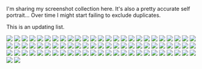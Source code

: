I'm sharing my screenshot collection here. It's also a pretty accurate self portrait...
Over time I might start failing to exclude duplicates.

This is an updating list.

![](img/8E32C13D-38F0-43B8-8422-9EA8E874D125.jpg)
![](img/F41E4238-F11F-449F-8FF6-38BA1C49E64D.jpg)
![](img/5DA10E23-7241-4E51-9896-683E99A52391.jpg)
![](img/WeChat_Image_20190108234859.png)
![](img/AE34444E-9294-49E0-BCE7-8C5FABDF3285.jpg)
![](img/240738DF-2C5C-44A8-8153-705B202C5ADC.jpg)
![](img/F99D6039-76F8-4838-88D4-494FD472BEA2.jpg)
![](img/37A4E979-02B2-493D-9E06-26EC6BA0D4AA.jpg)
![](img/D1515C57-1870-4F3B-82C3-F1C7F409CFFD.jpg)
![](img/8D518CF2-8076-47C4-A680-57C9180370F6.jpg)
![](img/58903CF1-A91A-4C93-A41B-62ECC28E116A.jpg)
![](img/C0387803-73BD-4A65-A618-8079D2277F54.jpg)
![](img/Snipaste_2019-01-02_04-26-08.png)
![](img/6EB86E95-675E-4FBB-A62B-6A71FBC7C5AB.jpg)
![](img/11A8DF8F-9F8C-49AE-99AA-609C275187C5.jpg)
![](img/4A10D52C-DE61-4C38-BE60-961058F84A3B.jpg)
![](img/19EC1FAC-EFF4-4C8B-A813-94BDF59483D3.jpg)
![](img/06207F1A-D3F8-4460-8F81-B8DC6B60BDD8.jpg)
![](img/Snipaste_2018-12-31_02-57-28.png)
![](img/90B1217B-B858-416D-82E1-C278200B2E9D.jpg)
![](img/E93E4969-B38D-4DBD-BFBB-B7F75129EFBE.jpg)
![](img/AFB7CB7E-71A2-4ACB-8428-5CD0DCF5B51B.jpg)
![](img/CA76FAEB-5CA7-4910-B44F-8EECC8D47036.jpg)
![](img/662A872E-0D40-4751-A0D4-1274D192DEE6.jpg)
![](img/Snipaste_2019-01-09_01-37-08.png)
![](img/5C4EF855-FE4C-4E07-BE45-385C405530BD.jpg)
![](img/9188FC7B-656C-4B87-98CB-2724739B25A1.jpg)
![](img/1BABC88D-BDCF-413A-9922-B1C17F66B0AC.jpg)
![](img/D192A870-242E-4BA3-8DFE-59A101BA06C6.jpg)
![](img/F89B34EE-6920-41EF-93B9-7B413C024210.jpg)
![](img/9AD4BCE9-CDE1-4000-9906-62BBA601D151.jpg)
![](img/3A7C77D2-6BF5-410B-BFE9-36A1A3DA8C98.jpg)
![](img/60819F25-157F-41C7-9A3B-1D3142A7FCD6.jpg)
![](img/WechatIMG15689.jpeg)
![](img/3ACF02CF-7197-4CA9-90C5-767C3E5FE09F.jpg)
![](img/4AFC6640-BCA5-4371-B87E-A3E025285601.jpg)
![](img/A0A66951-8EAE-4EAB-BA35-04291B841F17.jpg)
![](img/C32AF4D6-3568-4F60-AF42-1E439F500D8D.jpg)
![](img/7A73BA5B-4C14-4912-AF36-B03628070CF1.jpg)
![](img/1EA997DD-DA49-450B-9408-97AE71ED8BF0.jpg)
![](img/C0BE37B8-BB65-47A9-A045-E22AE63C811E.jpg)
![](img/90E2A60F-B104-40FD-BD6C-5142B5E8B3AA.jpg)
![](img/9A896163-957A-4EC5-B7E8-5FAF316E0B71.jpg)
![](img/15C21344-CB28-4CC4-9F95-978489ED9F58.jpg)
![](img/27553FFC-E8F7-4A2C-9262-E6D4F95B7F8F.jpg)
![](img/329C6DF4-9397-42FE-823C-B3087AF4FBF5.jpg)
![](img/Snipaste_2019-01-08_23-45-37.png)
![](img/B6D6C6C4-7929-4728-9950-1E9CD9CE41D4.jpg)
![](img/B83E3412-E62D-4D09-A9F4-0382194C2BE3.jpg)
![](img/EE4D2A0E-5073-446B-A3F8-8161ADC0DB81.jpg)
![](img/7A05F029-3989-447A-8185-C0398D0EA46D.jpg)
![](img/Snipaste_2019-02-19_02-18-34.png)
![](img/FDD15F3D-0118-4F17-AB58-ACD09CCBE3EF.jpg)
![](img/32D2A8D7-A71C-45A2-8244-FB8E91B37F3A.jpg)
![](img/7E5319FD-49F9-4C69-8CD9-3F089DA30D14.jpg)
![](img/81594E67-305E-436C-9322-72C90B84D37E.jpg)
![](img/772F11F3-D0F8-4314-8FF2-26CB06267E20.jpg)
![](img/9086EBDA-966F-4E93-AFCC-16BA8B8A7FE2.jpg)
![](img/7EEDFE35-3B69-455B-8B3A-15E5DF65BCC2.jpg)
![](img/CA19B3C7-5E6C-4BA7-B979-DBE5CA0F57A0.jpg)
![](img/2D4EA71B-A6A7-4A4A-99F4-BC5AA66174F5.jpg)
![](img/097F5500-E3C5-49FE-A46A-27935586F4E3.jpg)
![](img/B3A63FAF-0DB0-422F-92E9-CD971D0D1CCC.jpg)
![](img/0AF50278-8E76-4171-A737-7B12713FCAF5.jpg)
![](img/9249A91A-69A9-431F-9893-AFA790058983.jpg)
![](img/79DB2258-1DF4-489D-926E-AE3DC7B04E39.jpg)
![](img/B1A27505-2C35-4B74-ADD7-D74FA8121237.jpg)
![](img/8D7F0616-4611-4028-803A-52DDFD903D26.jpg)
![](img/7723036C-F149-4E30-8616-92CBBB471ED1.jpg)
![](img/1BB374DC-697E-4FA4-A07F-FF85694616B7.jpg)
![](img/4DB3DF19-0924-4A9A-8752-50D21CAAE1ED.jpg)
![](img/192CD943-2915-43FD-93AD-750C0528C98F.jpg)
![](img/9049B950-1F3C-4A08-977C-A0112214AD0F.jpg)
![](img/380C26C2-A2CD-4103-B941-166382202807.jpg)
![](img/5BF92C93-1C24-484B-A4E6-15E7255F34DA.jpg)
![](img/9C039E1E-79D9-4F1E-91FA-BFF1A313D531.jpg)
![](img/08864DBE-EF42-454E-9167-8BE23BC8AB5B.jpg)
